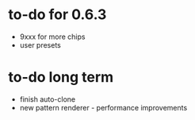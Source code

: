 # to-do for 0.6.3

- 9xxx for more chips
- user presets

# to-do long term

- finish auto-clone
- new pattern renderer - performance improvements
